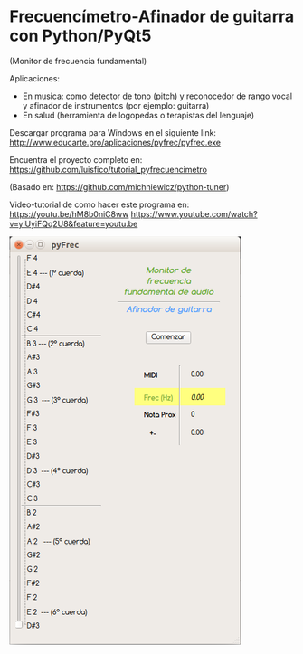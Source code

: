 # Frecuencímetro-Afinador de guitarra con Python/PyQt5
(Monitor de frecuencia fundamental)

Aplicaciones: 
- En musica: como detector de tono (pitch) y reconocedor de rango vocal y afinador de instrumentos (por ejemplo: guitarra)
- En salud (herramienta de logopedas o terapistas del lenguaje)


Descargar programa para Windows en el siguiente link:
http://www.educarte.pro/aplicaciones/pyfrec/pyfrec.exe

Encuentra el proyecto completo en: https://github.com/luisfico/tutorial_pyfrecuencimetro

(Basado en: https://github.com/michniewicz/python-tuner)

Video-tutorial de como hacer este programa en: 
https://youtu.be/hM8b0niC8ww
https://www.youtube.com/watch?v=yiUyiFQq2U8&feature=youtu.be


![alt text](pyfrec.png)
